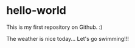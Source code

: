 # hello-world
This is my first repository on Github. :)

The weather is nice today... Let's go swimming!!!
